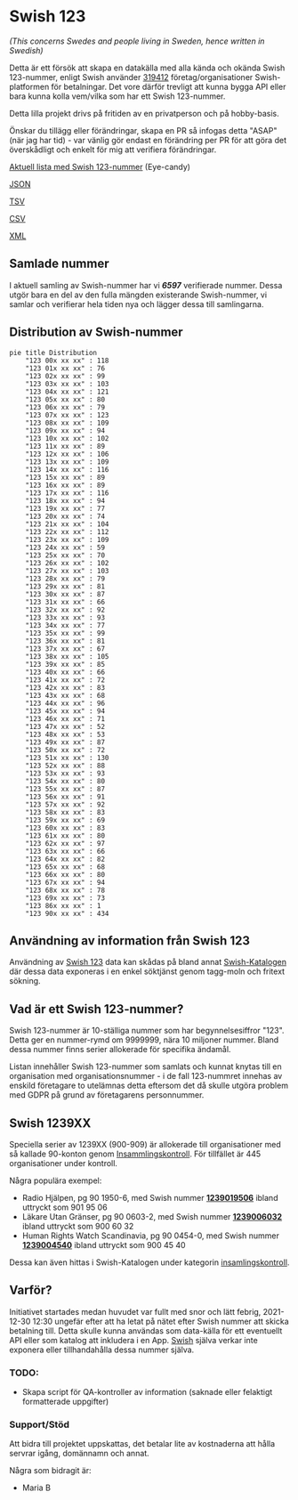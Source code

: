 # Swish 123

*(This concerns Swedes and people living in Sweden, hence written in Swedish)*

Detta är ett försök att skapa en datakälla med alla kända och okända Swish 123-nummer, enligt Swish använder [319412](https://www.swish.nu/about-swish#Swish_in_numbers) företag/organisationer Swish-platformen för betalningar. Det vore därför trevligt att kunna bygga API eller bara kunna kolla vem/vilka som har ett Swish 123-nummer.

Detta lilla projekt drivs på fritiden av en privatperson och på hobby-basis.

Önskar du tillägg eller förändringar, skapa en PR så infogas detta "ASAP" (när jag har tid) - var vänlig gör endast en förändring per PR för att göra det överskådligt och enkelt för mig att verifiera förändringar.



[Aktuell lista med Swish 123-nummer](https://github.com/cisene/swish-123/blob/master/swish-123.md) (Eye-candy)

[JSON](https://github.com/cisene/swish-123/blob/master/json/swish-123-datasource.json)

[TSV](https://github.com/cisene/swish-123/blob/master/text/swish-123-datasource.tsv)

[CSV](https://github.com/cisene/swish-123/blob/master/text/swish-123-datasource.csv)

[XML](https://github.com/cisene/swish-123/blob/master/xml-data/swish-123-datasource.xml)



## Samlade nummer

I aktuell samling av Swish-nummer har vi ***6597*** verifierade nummer. Dessa utgör bara en del av den fulla mängden existerande Swish-nummer, vi samlar och verifierar hela tiden nya och lägger dessa till samlingarna.

## Distribution av Swish-nummer

```mermaid
pie title Distribution
    "123 00x xx xx" : 118
    "123 01x xx xx" : 76
    "123 02x xx xx" : 99
    "123 03x xx xx" : 103
    "123 04x xx xx" : 121
    "123 05x xx xx" : 80
    "123 06x xx xx" : 79
    "123 07x xx xx" : 123
    "123 08x xx xx" : 109
    "123 09x xx xx" : 94
    "123 10x xx xx" : 102
    "123 11x xx xx" : 89
    "123 12x xx xx" : 106
    "123 13x xx xx" : 109
    "123 14x xx xx" : 116
    "123 15x xx xx" : 89
    "123 16x xx xx" : 89
    "123 17x xx xx" : 116
    "123 18x xx xx" : 94
    "123 19x xx xx" : 77
    "123 20x xx xx" : 74
    "123 21x xx xx" : 104
    "123 22x xx xx" : 112
    "123 23x xx xx" : 109
    "123 24x xx xx" : 59
    "123 25x xx xx" : 70
    "123 26x xx xx" : 102
    "123 27x xx xx" : 103
    "123 28x xx xx" : 79
    "123 29x xx xx" : 81
    "123 30x xx xx" : 87
    "123 31x xx xx" : 66
    "123 32x xx xx" : 92
    "123 33x xx xx" : 93
    "123 34x xx xx" : 77
    "123 35x xx xx" : 99
    "123 36x xx xx" : 81
    "123 37x xx xx" : 67
    "123 38x xx xx" : 105
    "123 39x xx xx" : 85
    "123 40x xx xx" : 66
    "123 41x xx xx" : 72
    "123 42x xx xx" : 83
    "123 43x xx xx" : 68
    "123 44x xx xx" : 96
    "123 45x xx xx" : 94
    "123 46x xx xx" : 71
    "123 47x xx xx" : 52
    "123 48x xx xx" : 53
    "123 49x xx xx" : 87
    "123 50x xx xx" : 72
    "123 51x xx xx" : 130
    "123 52x xx xx" : 88
    "123 53x xx xx" : 93
    "123 54x xx xx" : 80
    "123 55x xx xx" : 87
    "123 56x xx xx" : 91
    "123 57x xx xx" : 92
    "123 58x xx xx" : 83
    "123 59x xx xx" : 69
    "123 60x xx xx" : 83
    "123 61x xx xx" : 80
    "123 62x xx xx" : 97
    "123 63x xx xx" : 66
    "123 64x xx xx" : 82
    "123 65x xx xx" : 68
    "123 66x xx xx" : 80
    "123 67x xx xx" : 94
    "123 68x xx xx" : 78
    "123 69x xx xx" : 73
    "123 86x xx xx" : 1
    "123 90x xx xx" : 434
```

## Användning av information från Swish 123

Användning av [Swish 123](https://github.com/cisene/swish-123) data kan skådas på bland annat [Swish-Katalogen](https://b19.se/swish-katalogen/) där dessa data exponeras i en enkel söktjänst genom tagg-moln och fritext sökning.



## Vad är ett Swish 123-nummer?

Swish 123-nummer är 10-ställiga nummer som har begynnelsesiffror "123". Detta ger en nummer-rymd om 9999999, nära 10 miljoner nummer. Bland dessa nummer finns serier allokerade för specifika ändamål. 

Listan innehåller Swish 123-nummer som samlats och kunnat knytas till en organisation med organisationsnummer - i de fall 123-nummret innehas av enskild företagare to utelämnas detta eftersom det då skulle utgöra problem med GDPR på grund av företagarens personnummer.



## Swish 1239XX

Speciella serier av 1239XX (900-909) är allokerade till organisationer med så kallade 90-konton genom [Insammlingskontroll](https://www.insamlingskontroll.se/90-konto-organisationer/). För tillfället är 445 organisationer under kontroll.

Några populära exempel:

* Radio Hjälpen, pg 90 1950-6, med Swish nummer **[1239019506](https://b19.se/swish-katalogen/1239019506)** ibland uttryckt som 901 95 06
* Läkare Utan Gränser, pg 90 0603-2, med Swish nummer **[1239006032](https://b19.se/swish-katalogen/1239006032)** ibland uttryckt som 900 60 32
* Human Rights Watch Scandinavia, pg 90 0454-0, med Swish nummer **[1239004540](https://b19.se/swish-katalogen/1239004540)** ibland uttryckt som 900 45 40

Dessa kan även hittas i Swish-Katalogen under kategorin [insamlingskontroll](https://b19.se/swish-katalogen/k/insamlingskontroll).



## Varför?

Initiativet startades medan huvudet var fullt med snor och lätt febrig, 2021-12-30 12:30 ungefär efter att ha letat på nätet efter Swish nummer att skicka betalning till. Detta skulle kunna användas som data-källa för ett eventuellt API eller som katalog att inkludera i en App. [Swish](https://swish.nu/) själva verkar inte exponera eller tillhandahålla dessa nummer själva. 



### TODO:

* Skapa script för QA-kontroller av information (saknade eller felaktigt formatterade uppgifter)


### Support/Stöd

Att bidra till projektet uppskattas, det betalar lite av kostnaderna att hålla servrar igång, domännamn och annat.

Några som bidragit är:
* Maria B
